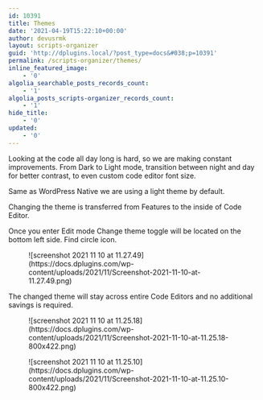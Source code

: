 ```yaml
---
id: 10391
title: Themes
date: '2021-04-19T15:22:10+00:00'
author: devusrmk
layout: scripts-organizer
guid: 'http://dplugins.local/?post_type=docs&#038;p=10391'
permalink: /scripts-organizer/themes/
inline_featured_image:
    - '0'
algolia_searchable_posts_records_count:
    - '1'
algolia_posts_scripts-organizer_records_count:
    - '1'
hide_title:
    - '0'
updated:
    - '0'
---
```


Looking at the code all day long is hard, so we are making constant improvements. From Dark to Light mode, transition between night and day for better contrast, to even custom code editor font size.

Same as WordPress Native we are using a light theme by default.

Changing the theme is transferred from Features to the inside of Code Editor.

Once you enter Edit mode Change theme toggle will be located on the bottom left side. Find circle icon.

<figure class="wp-block-image size-full is-resized">![screenshot 2021 11 10 at 11.27.49](https://docs.dplugins.com/wp-content/uploads/2021/11/Screenshot-2021-11-10-at-11.27.49.png)</figure>The changed theme will stay across entire Code Editors and no additional savings is required.

<figure class="wp-block-image size-large">![screenshot 2021 11 10 at 11.25.18](https://docs.dplugins.com/wp-content/uploads/2021/11/Screenshot-2021-11-10-at-11.25.18-800x422.png)</figure><figure class="wp-block-image size-large">![screenshot 2021 11 10 at 11.25.10](https://docs.dplugins.com/wp-content/uploads/2021/11/Screenshot-2021-11-10-at-11.25.10-800x422.png)</figure>